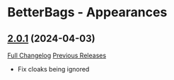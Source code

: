 # BetterBags - Appearances

## [2.0.1](https://github.com/AlexHaible/BetterBags-Appearances/tree/2.0.1) (2024-04-03)
[Full Changelog](https://github.com/AlexHaible/BetterBags-Appearances/compare/2.0.0...2.0.1) [Previous Releases](https://github.com/AlexHaible/BetterBags-Appearances/releases)

- Fix cloaks being ignored  

